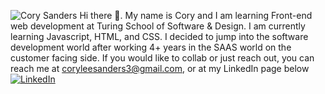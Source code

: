 ![Cory Sanders](https://github.com/corysanders3/corysanders3/assets/41808895/3387dfb7-fdc6-4650-bb8e-f1b1754acc0d)
Hi there 👋. My name is Cory and I am learning Front-end web development at Turing School of Software & Design. I am currently learning Javascript, HTML, and CSS. I decided to jump into the software development world after working 4+ years in the SAAS world on the customer facing side. If you would like to collab or just reach out, you can reach me at coryleesanders3@gmail.com, or at my LinkedIn page below
[![LinkedIn](https://img.shields.io/badge/LinkedIn-YourLinkedInProfile-blue)](https://www.linkedin.com/in/corysanders3/)

